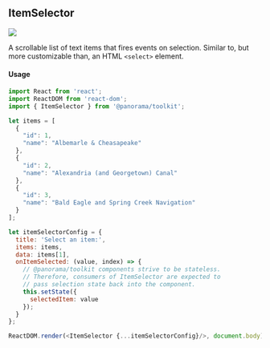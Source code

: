 ## ItemSelector

<img src='https://cloud.githubusercontent.com/assets/1127259/11770143/7432a538-a1ac-11e5-8e89-890621d263ca.png'>

A scrollable list of text items that fires events on selection. Similar to, but more customizable than, an HTML `<select>` element.

#### Usage
```js
import React from 'react';
import ReactDOM from 'react-dom';
import { ItemSelector } from '@panorama/toolkit';

let items = [
  {
    "id": 1,
    "name": "Albemarle & Cheasapeake"
  },
  {
    "id": 2,
    "name": "Alexandria (and Georgetown) Canal"
  },
  {
    "id": 3,
    "name": "Bald Eagle and Spring Creek Navigation"
  }
];

let itemSelectorConfig = {
  title: 'Select an item:',
  items: items,
  data: items[1],
  onItemSelected: (value, index) => {
    // @panorama/toolkit components strive to be stateless.
    // Therefore, consumers of ItemSelector are expected to
    // pass selection state back into the component.
    this.setState({
      selectedItem: value
    });
  }
};

ReactDOM.render(<ItemSelector {...itemSelectorConfig}/>, document.body);
```
